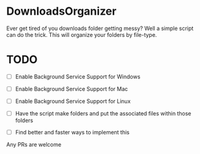 # DownloadsOrganizer
Ever get tired of you downloads folder getting messy? Well a simple script can do the trick. This will organize your folders by file-type.


# TODO
- [ ] Enable Background Service Support for Windows
- [ ] Enable Background Service Support for Mac
- [ ] Enable Background Service Support for Linux
- [ ] Have the script make folders and put the associated files within those folders
- [ ] Find better and faster ways to implement this



Any PRs are welcome
